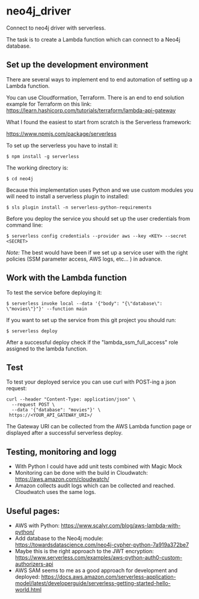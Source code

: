 # neo4j_driver
Connect to neo4j driver with serverless.

The task is to create a Lambda function which can connect to a Neo4j database.

## Set up the development environment

There are several ways to implement end to end automation of setting up a Lambda function.

You can use Cloudformation, Terraform. There is an end to end solution example for Terraform on this link: https://learn.hashicorp.com/tutorials/terraform/lambda-api-gateway

What I found the easiest to start from scratch is the Serverless framework:

https://www.npmjs.com/package/serverless

To set up the serverless you have to install it:

```$ npm install -g serverless```

The working directory is: 

```$ cd neo4j```

Because this implementation uses Python and we use custom modules you will need to install a serverless plugin to installed:

```$ sls plugin install -n serverless-python-requirements```

Before you deploy the service you should set up the user credentials from command line:

```$ serverless config credentials --provider aws --key <KEY> --secret <SECRET>```

*Note:* The best would have been if we set up a service user with the right policies (SSM parameter access, AWS logs, etc... ) in advance.

## Work with the Lambda function

To test the service before deploying it:

```$ serverless invoke local --data '{"body": "{\"database\": \"movies\"}"}' --function main ```

If you want to set up the service from this git project you should run:

```$ serverless deploy ```

After a successful deploy check if the "lambda_ssm_full_access" role assigned to the lambda function.

## Test

To test your deployed service you can use curl with POST-ing a json request:

```
curl --header "Content-Type: application/json" \
  --request POST \
  --data '{"database": "movies"}' \
 https://<YOUR_API_GATEWAY_URI>/
```

The Gateway URI can be collected from the AWS Lambda function page or displayed after a successful serverless deploy.

## Testing, monitoring and logg

* With Python I could have add unit tests combined with Magic Mock
* Monitoring can be done with the build in Cloudwatch:  https://aws.amazon.com/cloudwatch/
* Amazon collects audit logs which can be collected and reached. Cloudwatch uses the same logs.

## Useful pages:
* AWS with Python: https://www.scalyr.com/blog/aws-lambda-with-python/
* Add database to the Neo4j module: https://towardsdatascience.com/neo4j-cypher-python-7a919a372be7
* Maybe this is the right approach to the JWT encryption: https://www.serverless.com/examples/aws-python-auth0-custom-authorizers-api
* AWS SAM seems to me as a good approach for development and deployed: https://docs.aws.amazon.com/serverless-application-model/latest/developerguide/serverless-getting-started-hello-world.html

